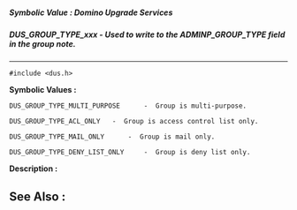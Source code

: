 ##### Symbolic Value : Domino Upgrade Services
##### DUS_GROUP_TYPE_xxx - Used to write to the ADMINP_GROUP_TYPE field in the group note.
---
```
#include <dus.h>
```

**Symbolic Values :**

	DUS_GROUP_TYPE_MULTI_PURPOSE	  -  Group is multi-purpose.

	DUS_GROUP_TYPE_ACL_ONLY	  -  Group is access control list only.

	DUS_GROUP_TYPE_MAIL_ONLY	  -  Group is mail only.

	DUS_GROUP_TYPE_DENY_LIST_ONLY	  -  Group is deny list only.


**Description :**




**See Also :**
---
